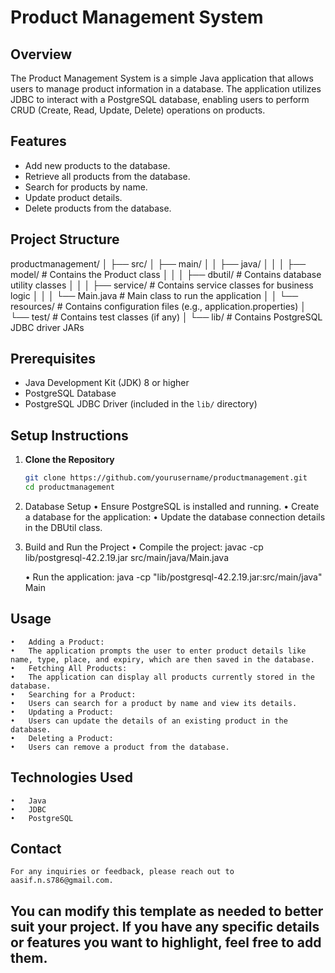 # Product Management System

## Overview
The Product Management System is a simple Java application that allows users to manage product information in a database. The application utilizes JDBC to interact with a PostgreSQL database, enabling users to perform CRUD (Create, Read, Update, Delete) operations on products.

## Features
- Add new products to the database.
- Retrieve all products from the database.
- Search for products by name.
- Update product details.
- Delete products from the database.

## Project Structure
productmanagement/
│
├── src/
│   ├── main/
│   │   ├── java/
│   │   │   ├── model/            # Contains the Product class
│   │   │   ├── dbutil/           # Contains database utility classes
│   │   │   ├── service/          # Contains service classes for business logic
│   │   │   └── Main.java         # Main class to run the application
│   │   └── resources/            # Contains configuration files (e.g., application.properties)
│   └── test/                     # Contains test classes (if any)
│
└── lib/                          # Contains PostgreSQL JDBC driver JARs

## Prerequisites
- Java Development Kit (JDK) 8 or higher
- PostgreSQL Database
- PostgreSQL JDBC Driver (included in the `lib/` directory)

## Setup Instructions

1. **Clone the Repository**
   ```bash
   git clone https://github.com/yourusername/productmanagement.git
   cd productmanagement

2.	Database Setup
	•	Ensure PostgreSQL is installed and running.
	•	Create a database for the application:
    •	Update the database connection details in the DBUtil class.

3.	Build and Run the Project
	•	Compile the project:
        javac -cp lib/postgresql-42.2.19.jar src/main/java/Main.java

    •	Run the application:
        java -cp "lib/postgresql-42.2.19.jar:src/main/java" Main

## Usage
	•	Adding a Product:
	•	The application prompts the user to enter product details like name, type, place, and expiry, which are then saved in the database.
	•	Fetching All Products:
	•	The application can display all products currently stored in the database.
	•	Searching for a Product:
	•	Users can search for a product by name and view its details.
	•	Updating a Product:
	•	Users can update the details of an existing product in the database.
	•	Deleting a Product:
	•	Users can remove a product from the database.

## Technologies Used
	•	Java
	•	JDBC
	•	PostgreSQL

## Contact
    For any inquiries or feedback, please reach out to aasif.n.s786@gmail.com.

## You can modify this template as needed to better suit your project. If you      have any specific details or features you want to highlight, feel free to add them.  
